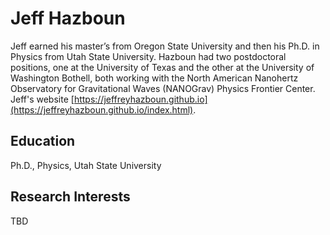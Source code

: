 # Jeff Hazboun
Jeff earned his master’s from Oregon State University and then his Ph.D. in Physics from Utah State University. Hazboun had two postdoctoral positions, one at the University of Texas and the other at the University of Washington Bothell, both working with the North American Nanohertz Observatory for Gravitational Waves (NANOGrav) Physics Frontier Center. Jeff's website [https://jeffreyhazboun.github.io](https://jeffreyhazboun.github.io/index.html).

## Education
Ph.D., Physics, Utah State University

## Research Interests
TBD
